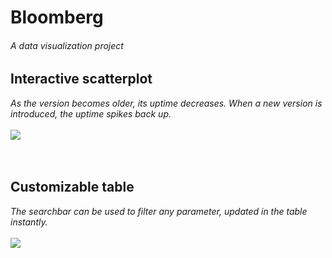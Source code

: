 # Bloomberg
###### A data visualization project

## Interactive scatterplot
*As the version becomes older, its uptime decreases. When a new version is introduced, the uptime spikes back up.*
\
\
![](animationHD.gif)<br/><br/><br/>
## Customizable table
*The searchbar can be used to filter any parameter, updated in the table instantly.*
\
\
![](table.gif)
